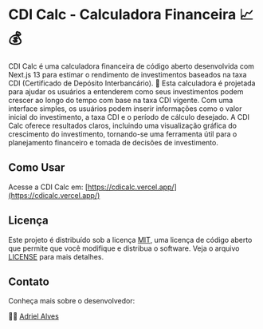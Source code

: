 # CDI Calc - Calculadora Financeira 📈💰

CDI Calc é uma calculadora financeira de código aberto desenvolvida com Next.js 13 para estimar o rendimento de investimentos baseados na taxa CDI (Certificado de Depósito Interbancário). 💸 Esta calculadora é projetada para ajudar os usuários a entenderem como seus investimentos podem crescer ao longo do tempo com base na taxa CDI vigente. Com uma interface simples, os usuários podem inserir informações como o valor inicial do investimento, a taxa CDI e o período de cálculo desejado. A CDI Calc oferece resultados claros, incluindo uma visualização gráfica do crescimento do investimento, tornando-se uma ferramenta útil para o planejamento financeiro e tomada de decisões de investimento.

## Como Usar

Acesse a CDI Calc em: [https://cdicalc.vercel.app/](https://cdicalc.vercel.app/)

## Licença

Este projeto é distribuído sob a licença [MIT](LICENSE), uma licença de código aberto que permite que você modifique e distribua o software. Veja o arquivo [LICENSE](LICENSE) para mais detalhes.

## Contato

Conheça mais sobre o desenvolvedor:

👨‍💼 [Adriel Alves](https://www.linkedin.com/in/adrielalves45/)
